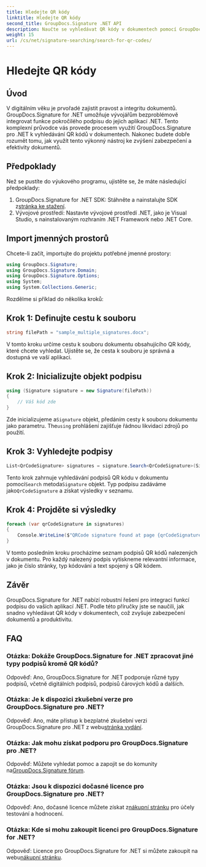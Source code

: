 ```yaml
---
title: Hledejte QR kódy
linktitle: Hledejte QR kódy
second_title: GroupDocs.Signature .NET API
description: Naučte se vyhledávat QR kódy v dokumentech pomocí GroupDocs.Signature for .NET. Vylepšete zabezpečení dokumentů bez námahy.
weight: 15
url: /cs/net/signature-searching/search-for-qr-codes/
---
```


# Hledejte QR kódy

## Úvod

V digitálním věku je prvořadé zajistit pravost a integritu dokumentů. GroupDocs.Signature for .NET umožňuje vývojářům bezproblémově integrovat funkce pokročilého podpisu do jejich aplikací .NET. Tento komplexní průvodce vás provede procesem využití GroupDocs.Signature pro .NET k vyhledávání QR kódů v dokumentech. Nakonec budete dobře rozumět tomu, jak využít tento výkonný nástroj ke zvýšení zabezpečení a efektivity dokumentů.

## Předpoklady

Než se pustíte do výukového programu, ujistěte se, že máte následující předpoklady:

1.  GroupDocs.Signature for .NET SDK: Stáhněte a nainstalujte SDK z[stránka ke stažení](https://releases.groupdocs.com/signature/net/).
2. Vývojové prostředí: Nastavte vývojové prostředí .NET, jako je Visual Studio, s nainstalovaným rozhraním .NET Framework nebo .NET Core.

## Import jmenných prostorů

Chcete-li začít, importujte do projektu potřebné jmenné prostory:

```csharp
using GroupDocs.Signature;
using GroupDocs.Signature.Domain;
using GroupDocs.Signature.Options;
using System;
using System.Collections.Generic;
```

Rozdělme si příklad do několika kroků:

## Krok 1: Definujte cestu k souboru

```csharp
string filePath = "sample_multiple_signatures.docx";
```

V tomto kroku určíme cestu k souboru dokumentu obsahujícího QR kódy, které chcete vyhledat. Ujistěte se, že cesta k souboru je správná a dostupná ve vaší aplikaci.

## Krok 2: Inicializujte objekt podpisu

```csharp
using (Signature signature = new Signature(filePath))
{
    // Váš kód zde
}
```

 Zde inicializujeme a`Signature` objekt, předáním cesty k souboru dokumentu jako parametru. The`using` prohlášení zajišťuje řádnou likvidaci zdrojů po použití.

## Krok 3: Vyhledejte podpisy

```csharp
List<QrCodeSignature> signatures = signature.Search<QrCodeSignature>(SignatureType.QrCode);
```

 Tento krok zahrnuje vyhledávání podpisů QR kódu v dokumentu pomocí`Search` metoda`Signature` objekt. Typ podpisu zadáváme jako`QrCodeSignature` a získat výsledky v seznamu.

## Krok 4: Projděte si výsledky

```csharp
foreach (var qrCodeSignature in signatures)
{
    Console.WriteLine($"QRCode signature found at page {qrCodeSignature.PageNumber} with type {qrCodeSignature.EncodeType.TypeName} and text {qrCodeSignature.Text}");
}
```

V tomto posledním kroku procházíme seznam podpisů QR kódů nalezených v dokumentu. Pro každý nalezený podpis vytiskneme relevantní informace, jako je číslo stránky, typ kódování a text spojený s QR kódem.

## Závěr

GroupDocs.Signature for .NET nabízí robustní řešení pro integraci funkcí podpisu do vašich aplikací .NET. Podle této příručky jste se naučili, jak snadno vyhledávat QR kódy v dokumentech, což zvyšuje zabezpečení dokumentů a produktivitu.

## FAQ

### Otázka: Dokáže GroupDocs.Signature for .NET zpracovat jiné typy podpisů kromě QR kódů?
Odpověď: Ano, GroupDocs.Signature for .NET podporuje různé typy podpisů, včetně digitálních podpisů, podpisů čárových kódů a dalších.

### Otázka: Je k dispozici zkušební verze pro GroupDocs.Signature pro .NET?
 Odpověď: Ano, máte přístup k bezplatné zkušební verzi GroupDocs.Signature pro .NET z webu[stránka vydání](https://releases.groupdocs.com/).

### Otázka: Jak mohu získat podporu pro GroupDocs.Signature pro .NET?
 Odpověď: Můžete vyhledat pomoc a zapojit se do komunity na[GroupDocs.Signature fórum](https://forum.groupdocs.com/c/signature/13).

### Otázka: Jsou k dispozici dočasné licence pro GroupDocs.Signature pro .NET?
 Odpověď: Ano, dočasné licence můžete získat z[nákupní stránku](https://purchase.groupdocs.com/temporary-license/) pro účely testování a hodnocení.

### Otázka: Kde si mohu zakoupit licenci pro GroupDocs.Signature for .NET?
 Odpověď: Licence pro GroupDocs.Signature for .NET si můžete zakoupit na webu[nákupní stránku](https://purchase.groupdocs.com/buy).